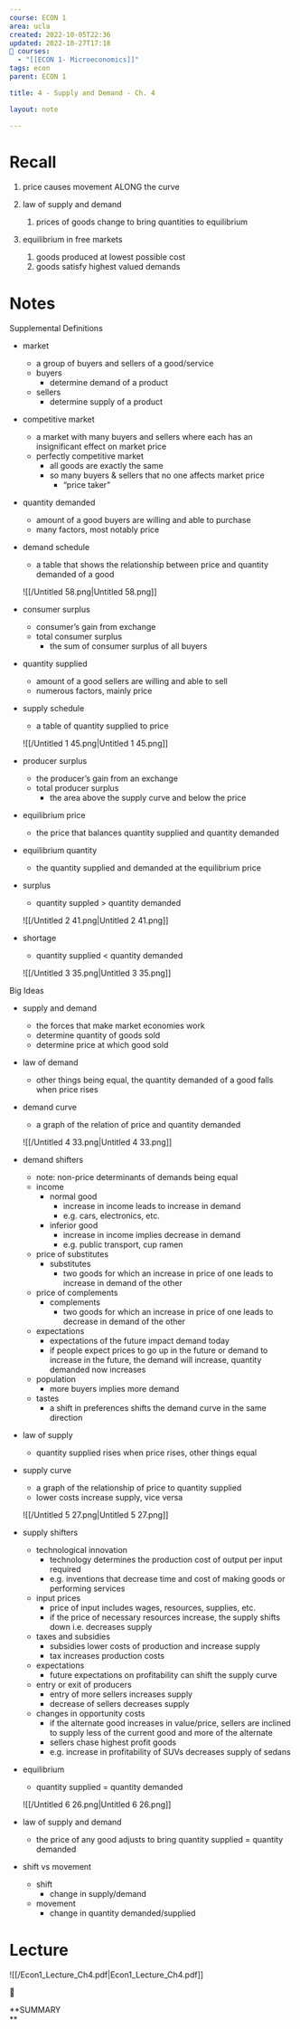 ```yaml
---
course: ECON 1
area: ucla
created: 2022-10-05T22:36
updated: 2022-10-27T17:18
📕 courses:
  - "[[ECON 1- Microeconomics]]"
tags: econ
parent: ECON 1

title: 4 - Supply and Demand - Ch. 4

layout: note

---
```

# Recall

1. price causes movement ALONG the curve
2. law of supply and demand
    1. prices of goods change to bring quantities to equilibrium
3. equilibrium in free markets
    
    1. goods produced at lowest possible cost
    2. goods satisfy highest valued demands
    
      
    

# Notes

Supplemental Definitions

- market
    - a group of buyers and sellers of a good/service
    - buyers
        - determine demand of a product
    - sellers
        - determine supply of a product
- competitive market
    - a market with many buyers and sellers where each has an insignificant effect on market price
    - perfectly competitive market
        - all goods are exactly the same
        - so many buyers & sellers that no one affects market price
            - “price taker”
- quantity demanded
    - amount of a good buyers are willing and able to purchase
    - many factors, most notably price
- demand schedule
    
    - a table that shows the relationship between price and quantity demanded of a good
    
    ![[/Untitled 58.png|Untitled 58.png]]
    
- consumer surplus
    - consumer’s gain from exchange
    - total consumer surplus
        - the sum of consumer surplus of all buyers
- quantity supplied
    - amount of a good sellers are willing and able to sell
    - numerous factors, mainly price
- supply schedule
    
    - a table of quantity supplied to price
    
    ![[/Untitled 1 45.png|Untitled 1 45.png]]
    
- producer surplus
    - the producer’s gain from an exchange
    - total producer surplus
        - the area above the supply curve and below the price
- equilibrium price
    - the price that balances quantity supplied and quantity demanded
- equilibrium quantity
    - the quantity supplied and demanded at the equilibrium price
- surplus
    
    - quantity suppled > quantity demanded
    
    ![[/Untitled 2 41.png|Untitled 2 41.png]]
    
- shortage
    
    - quantity supplied < quantity demanded
    
    ![[/Untitled 3 35.png|Untitled 3 35.png]]
    

Big Ideas

- supply and demand
    - the forces that make market economies work
    - determine quantity of goods sold
    - determine price at which good sold
- law of demand
    - other things being equal, the quantity demanded of a good falls when price rises
- demand curve
    
    - a graph of the relation of price and quantity demanded
    
    ![[/Untitled 4 33.png|Untitled 4 33.png]]
    
- demand shifters
    - note: non-price determinants of demands being equal
    - income
        - normal good
            - increase in income leads to increase in demand
            - e.g. cars, electronics, etc.
        - inferior good
            - increase in income implies decrease in demand
            - e.g. public transport, cup ramen
    - price of substitutes
        - substitutes
            - two goods for which an increase in price of one leads to increase in demand of the other
    - price of complements
        - complements
            - two goods for which an increase in price of one leads to decrease in demand of the other
    - expectations
        - expectations of the future impact demand today
        - if people expect prices to go up in the future or demand to increase in the future, the demand will increase, quantity demanded now increases
    - population
        - more buyers implies more demand
    - tastes
        - a shift in preferences shifts the demand curve in the same direction
- law of supply
    - quantity supplied rises when price rises, other things equal
- supply curve
    
    - a graph of the relationship of price to quantity supplied
    - lower costs increase supply, vice versa
    
    ![[/Untitled 5 27.png|Untitled 5 27.png]]
    
- supply shifters
    - technological innovation
        - technology determines the production cost of output per input required
        - e.g. inventions that decrease time and cost of making goods or performing services
    - input prices
        - price of input includes wages, resources, supplies, etc.
        - if the price of necessary resources increase, the supply shifts down i.e. decreases supply
    - taxes and subsidies
        - subsidies lower costs of production and increase supply
        - tax increases production costs
    - expectations
        - future expectations on profitability can shift the supply curve
    - entry or exit of producers
        - entry of more sellers increases supply
        - decrease of sellers decreases supply
    - changes in opportunity costs
        - if the alternate good increases in value/price, sellers are inclined to supply less of the current good and more of the alternate
        - sellers chase highest profit goods
        - e.g. increase in profitability of SUVs decreases supply of sedans
- equilibrium
    
    - quantity supplied = quantity demanded
    
    ![[/Untitled 6 26.png|Untitled 6 26.png]]
    
- law of supply and demand
    - the price of any good adjusts to bring quantity supplied = quantity demanded
- shift vs movement
    - shift
        - change in supply/demand
    - movement
        - change in quantity demanded/supplied

# Lecture

![[/Econ1_Lecture_Ch4.pdf|Econ1_Lecture_Ch4.pdf]]

📌

**SUMMARY  
**